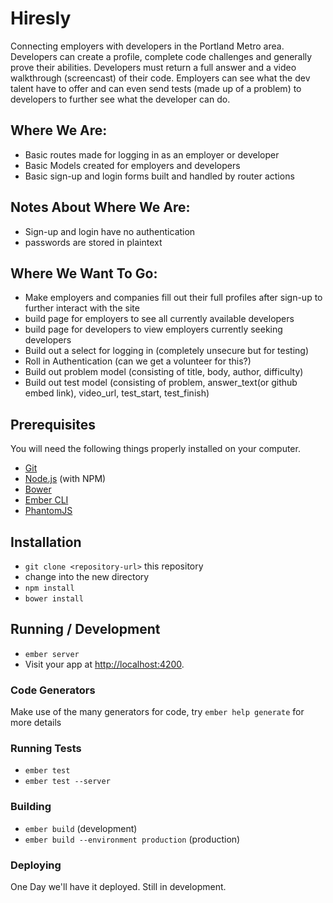 # Hiresly

Connecting employers with developers in the Portland Metro area. Developers can create a profile, complete code challenges and generally prove their abilities. Developers must return a full answer and a video walkthrough (screencast) of their code. Employers can see what the dev talent have to offer and can even send tests  (made up of a problem) to developers to further see what the developer can do.

## Where We Are:

* Basic routes made for logging in as an employer or developer
* Basic Models created for employers and developers
* Basic sign-up and login forms built and handled by router actions

## Notes About Where We Are:

* Sign-up and login have no authentication
* passwords are stored in plaintext

## Where We Want To Go:

* Make employers and companies fill out their full profiles after sign-up to further interact with the site
* build page for employers to see all currently available developers
* build page for developers to view employers currently seeking developers
* Build out a select for logging in (completely unsecure but for testing)
* Roll in Authentication (can we get a volunteer for this?)
* Build out problem model (consisting of title, body, author, difficulty)
* Build out test model (consisting of problem, answer_text(or github embed link), video_url, test_start, test_finish)

## Prerequisites

You will need the following things properly installed on your computer.

* [Git](http://git-scm.com/)
* [Node.js](http://nodejs.org/) (with NPM)
* [Bower](http://bower.io/)
* [Ember CLI](http://www.ember-cli.com/)
* [PhantomJS](http://phantomjs.org/)

## Installation

* `git clone <repository-url>` this repository
* change into the new directory
* `npm install`
* `bower install`

## Running / Development

* `ember server`
* Visit your app at [http://localhost:4200](http://localhost:4200).

### Code Generators

Make use of the many generators for code, try `ember help generate` for more details

### Running Tests

* `ember test`
* `ember test --server`

### Building

* `ember build` (development)
* `ember build --environment production` (production)

### Deploying

One Day we'll have it deployed. Still in development.
